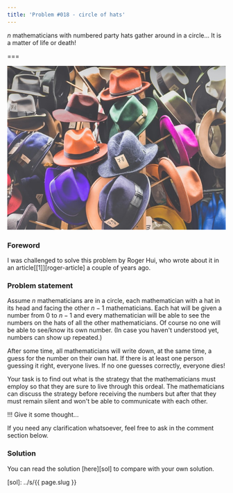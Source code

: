 ```yaml
---
title: 'Problem #018 - circle of hats'
---
```


$n$ mathematicians with numbered party hats gather around in a circle... It is a matter of life or death!

===

![00-hats.jpg](./00-hats.jpg)

### Foreword

I was challenged to solve this problem by Roger Hui, who wrote about it in an article[[1]][roger-article] a couple of years ago.

### Problem statement

Assume $n$ mathematicians are in a circle, each mathematician with a hat in its head and facing the other $n-1$ mathematicians. Each hat will be given a number from $0$ to $n-1$ and every mathematician will be able to see the numbers on the hats of all the other mathematicians. Of course no one will be able to see/know its own number. (In case you haven't understood yet, numbers can show up repeated.)

After some time, all mathematicians will write down, at the same time, a guess for the number on their own hat. If there is at least one person guessing it right, everyone lives. If no one guesses correctly, everyone dies!

Your task is to find out what is the strategy that the mathematicians must employ so that they are sure to live through this ordeal. The mathematicians can discuss the strategy before receiving the numbers but after that they must remain silent and won't be able to communicate with each other.

!!! Give it some thought...

If you need any clarification whatsoever, feel free to ask in the comment section below.

### Solution

You can read the solution [here][sol] to compare with your own solution.

[sol]: ../s/{{ page.slug }}
